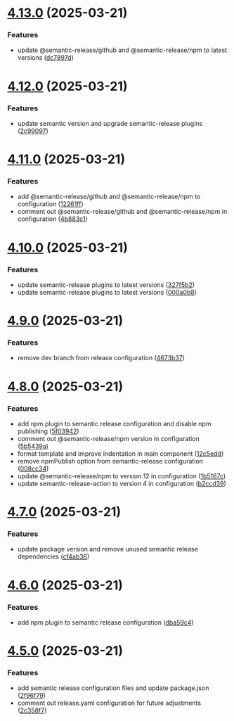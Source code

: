 # [4.13.0](https://github.com/NecimDurmaz/github-tag-action-example/compare/v4.12.0...v4.13.0) (2025-03-21)


### Features

* update @semantic-release/github and @semantic-release/npm to latest versions ([dc7897d](https://github.com/NecimDurmaz/github-tag-action-example/commit/dc7897db15cee86826e29e95c19a4ce2a8083c80))

# [4.12.0](https://github.com/NecimDurmaz/github-tag-action-example/compare/v4.11.0...v4.12.0) (2025-03-21)


### Features

* update semantic version and upgrade semantic-release plugins ([2c99097](https://github.com/NecimDurmaz/github-tag-action-example/commit/2c9909757497f7fcc75069d12595eefd54ca2796))

# [4.11.0](https://github.com/NecimDurmaz/github-tag-action-example/compare/v4.10.0...v4.11.0) (2025-03-21)


### Features

* add @semantic-release/github and @semantic-release/npm to configuration ([12261ff](https://github.com/NecimDurmaz/github-tag-action-example/commit/12261ff358de2a357f20b3f1be36eb8886d544ca))
* comment out @semantic-release/github and @semantic-release/npm in configuration ([4b883c1](https://github.com/NecimDurmaz/github-tag-action-example/commit/4b883c16369de03f93ed0ca3e09833b3ca7eab74))

# [4.10.0](https://github.com/NecimDurmaz/github-tag-action-example/compare/v4.9.0...v4.10.0) (2025-03-21)


### Features

* update semantic-release plugins to latest versions ([327f5b2](https://github.com/NecimDurmaz/github-tag-action-example/commit/327f5b22ef053c156177cafc98b53d01668d2a43))
* update semantic-release plugins to latest versions ([000a0b8](https://github.com/NecimDurmaz/github-tag-action-example/commit/000a0b88ae25f374e62a2899a7b484ab6d7eda92))

# [4.9.0](https://github.com/NecimDurmaz/github-tag-action-example/compare/v4.8.0...v4.9.0) (2025-03-21)


### Features

* remove dev branch from release configuration ([4673b37](https://github.com/NecimDurmaz/github-tag-action-example/commit/4673b371204db70fb4f61a76471dc0cb0ceeaba9))

# [4.8.0](https://github.com/NecimDurmaz/github-tag-action-example/compare/v4.7.0...v4.8.0) (2025-03-21)


### Features

* add npm plugin to semantic release configuration and disable npm publishing ([5f03942](https://github.com/NecimDurmaz/github-tag-action-example/commit/5f03942475be8d1c5dc22be84f69c9963e225fbc))
* comment out @semantic-release/npm version in configuration ([5b5439a](https://github.com/NecimDurmaz/github-tag-action-example/commit/5b5439a0fecb4ce316960044a8e2975a50c98e07))
* format template and improve indentation in main component ([12c5edd](https://github.com/NecimDurmaz/github-tag-action-example/commit/12c5eddd5962c34121e5f673f2111d5fd7e8ace8))
* remove npmPublish option from semantic-release configuration ([008cc34](https://github.com/NecimDurmaz/github-tag-action-example/commit/008cc3454522110d6f81fcbc1696d72ff7775636))
* update @semantic-release/npm to version 12 in configuration ([1b5167c](https://github.com/NecimDurmaz/github-tag-action-example/commit/1b5167c05c661ac0a27a20286aa69f0c68e9fc98))
* update semantic-release-action to version 4 in configuration ([b2ccd39](https://github.com/NecimDurmaz/github-tag-action-example/commit/b2ccd39d5dbc3388a81ced8e6ac13c1b381a4475))

# [4.7.0](https://github.com/NecimDurmaz/github-tag-action-example/compare/v4.6.0...v4.7.0) (2025-03-21)


### Features

* update package version and remove unused semantic release dependencies ([cf4ab36](https://github.com/NecimDurmaz/github-tag-action-example/commit/cf4ab36268c7af571440fe34718ea416465cc853))

# [4.6.0](https://github.com/NecimDurmaz/github-tag-action-example/compare/v4.5.0...v4.6.0) (2025-03-21)


### Features

* add npm plugin to semantic release configuration ([dba59c4](https://github.com/NecimDurmaz/github-tag-action-example/commit/dba59c452003f2ca1ff334a35452c18ba802f908))

# [4.5.0](https://github.com/NecimDurmaz/github-tag-action-example/compare/v4.4.0...v4.5.0) (2025-03-21)


### Features

* add semantic release configuration files and update package.json ([2f96f79](https://github.com/NecimDurmaz/github-tag-action-example/commit/2f96f79ad73e3fdb039af2d225f9eca48ad3de34))
* comment out release.yaml configuration for future adjustments ([2c358f7](https://github.com/NecimDurmaz/github-tag-action-example/commit/2c358f76b115f162236c1040c9fb6a8e18cd6c96))
